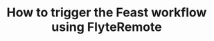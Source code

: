 ---
title: How to trigger the Feast workflow using FlyteRemote
weight: 1
variants: +flyte -serverless -byoc -byok
layout: py_example
example_file: /external/unionai-examples/flyte-tutorials/feast_integration/feast_integration/feast_flyte_remote.ipynb
enforce_run_on_union: false
---
